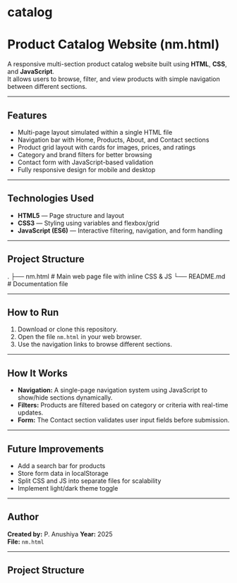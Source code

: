 # catalog
# Product Catalog Website (nm.html)

A responsive multi-section product catalog website built using **HTML**, **CSS**, and **JavaScript**.  
It allows users to browse, filter, and view products with simple navigation between different sections.

---

## Features

- Multi-page layout simulated within a single HTML file
- Navigation bar with Home, Products, About, and Contact sections
- Product grid layout with cards for images, prices, and ratings
- Category and brand filters for better browsing
- Contact form with JavaScript-based validation
- Fully responsive design for mobile and desktop

---

## Technologies Used

- **HTML5** — Page structure and layout  
- **CSS3** — Styling using variables and flexbox/grid  
- **JavaScript (ES6)** — Interactive filtering, navigation, and form handling  

---
## Project Structure

.
├── nm.html # Main web page file with inline CSS & JS
└── README.md # Documentation file

---

## How to Run

1. Download or clone this repository.
2. Open the file `nm.html` in your web browser.
3. Use the navigation links to browse different sections.

---

## How It Works

- **Navigation:** A single-page navigation system using JavaScript to show/hide sections dynamically.  
- **Filters:** Products are filtered based on category or criteria with real-time updates.  
- **Form:** The Contact section validates user input fields before submission.  

---

## Future Improvements

- Add a search bar for products  
- Store form data in localStorage  
- Split CSS and JS into separate files for scalability  
- Implement light/dark theme toggle  

---

## Author

**Created by:** P. Anushiya
**Year:** 2025  
**File:** `nm.html`

---

## Project Structure

